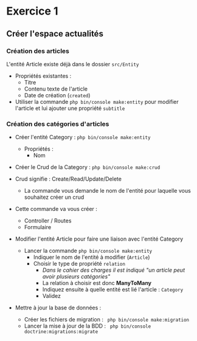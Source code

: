 
# Exercice 1 

## Créer l'espace actualités

### Création des articles

L'entité Article existe déjà dans le dossier `src/Entity`

* Propriétés existantes :
    * Titre
    * Contenu texte de l'article
    * Date de création (`created`)
* Utiliser la commande `php bin/console make:entity` pour modifier l'article et lui ajouter une propriété `subtitle` 

### Création des catégories d'articles

* Créer l'entité Category : `php bin/console make:entity`
    * Propriétés : 
        * Nom
* Créer le Crud de la Category : `php bin/console make:crud`
* Crud signifie : Create/Read/Update/Delete
    * La commande vous demande le nom de l'entité pour laquelle vous souhaitez créer un crud
* Cette commande va vous créer : 
    * Controller / Routes
    * Formulaire
* Modifier l'entité Article pour faire une liaison avec l'entité Category
    * Lancer la commande `php bin/console make:entity`
        * Indiquer le nom de l'entité à modifier (`Article`)
        * Choisir le type de propriété `relation`
            * _Dans le cahier des charges il est indiqué "un article peut avoir plusieurs catégories"_
            * La relation à choisir est donc __ManyToMany__
            * Indiquez ensuite à quelle entité est lié l'article : `Category`
            * Validez
                        
* Mettre à jour la base de données : 
    * Créer les fichiers de migration : ` php bin/console make:migration`
    * Lancer la mise à jour de la BDD : ` php bin/console doctrine:migrations:migrate`
         


